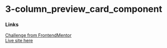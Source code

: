 # 3-column_preview_card_component
### Links
[Challenge from FrontendMentor](https://www.frontendmentor.io/challenges/3column-preview-card-component-pH92eAR2-)\
[Live site here](https://mgksp.github.io/3-column_preview_card_component/)
